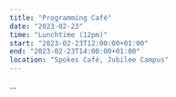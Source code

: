 ```yaml
---
title: "Programming Café"
date: "2023-02-23"
time: "Lunchtime (12pm)"
start: "2023-02-23T12:00:00+01:00"
end: "2023-02-23T14:00:00+01:00"
location: "Spokes Café, Jubilee Campus"
---
```


...


